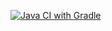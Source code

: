 [![Java CI with Gradle](https://github.com/palamamama/Selenide/actions/workflows/gradle.yml/badge.svg)](https://github.com/palamamama/Selenide/actions/workflows/gradle.yml)